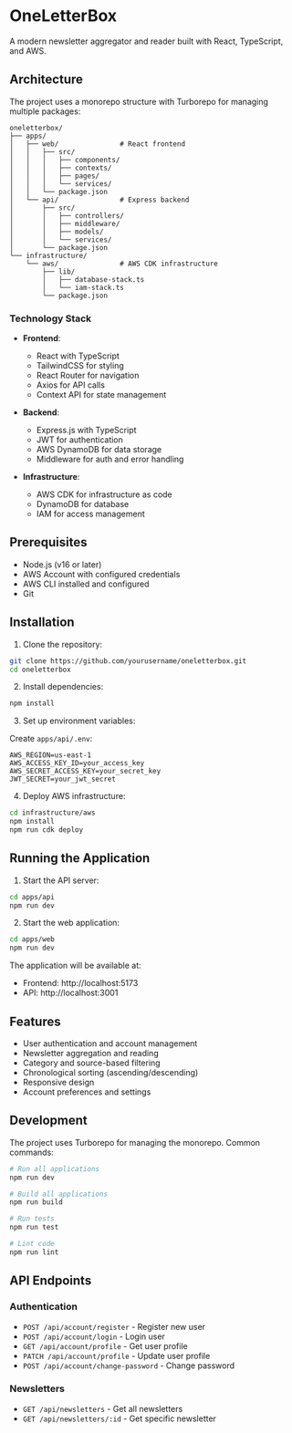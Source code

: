 # OneLetterBox

A modern newsletter aggregator and reader built with React, TypeScript, and AWS.

## Architecture

The project uses a monorepo structure with Turborepo for managing multiple packages:

```
oneletterbox/
├── apps/
│   ├── web/               # React frontend
│   │   ├── src/
│   │   │   ├── components/
│   │   │   ├── contexts/
│   │   │   ├── pages/
│   │   │   └── services/
│   │   └── package.json
│   └── api/               # Express backend
│       ├── src/
│       │   ├── controllers/
│       │   ├── middleware/
│       │   ├── models/
│       │   └── services/
│       └── package.json
└── infrastructure/
    └── aws/               # AWS CDK infrastructure
        ├── lib/
        │   ├── database-stack.ts
        │   └── iam-stack.ts
        └── package.json
```

### Technology Stack

- **Frontend**:
  - React with TypeScript
  - TailwindCSS for styling
  - React Router for navigation
  - Axios for API calls
  - Context API for state management

- **Backend**:
  - Express.js with TypeScript
  - JWT for authentication
  - AWS DynamoDB for data storage
  - Middleware for auth and error handling

- **Infrastructure**:
  - AWS CDK for infrastructure as code
  - DynamoDB for database
  - IAM for access management

## Prerequisites

- Node.js (v16 or later)
- AWS Account with configured credentials
- AWS CLI installed and configured
- Git

## Installation

1. Clone the repository:
```bash
git clone https://github.com/yourusername/oneletterbox.git
cd oneletterbox
```

2. Install dependencies:
```bash
npm install
```

3. Set up environment variables:

Create `apps/api/.env`:
```
AWS_REGION=us-east-1
AWS_ACCESS_KEY_ID=your_access_key
AWS_SECRET_ACCESS_KEY=your_secret_key
JWT_SECRET=your_jwt_secret
```

4. Deploy AWS infrastructure:
```bash
cd infrastructure/aws
npm install
npm run cdk deploy
```

## Running the Application

1. Start the API server:
```bash
cd apps/api
npm run dev
```

2. Start the web application:
```bash
cd apps/web
npm run dev
```

The application will be available at:
- Frontend: http://localhost:5173
- API: http://localhost:3001

## Features

- User authentication and account management
- Newsletter aggregation and reading
- Category and source-based filtering
- Chronological sorting (ascending/descending)
- Responsive design
- Account preferences and settings

## Development

The project uses Turborepo for managing the monorepo. Common commands:

```bash
# Run all applications
npm run dev

# Build all applications
npm run build

# Run tests
npm run test

# Lint code
npm run lint
```

## API Endpoints

### Authentication
- `POST /api/account/register` - Register new user
- `POST /api/account/login` - Login user
- `GET /api/account/profile` - Get user profile
- `PATCH /api/account/profile` - Update user profile
- `POST /api/account/change-password` - Change password

### Newsletters
- `GET /api/newsletters` - Get all newsletters
- `GET /api/newsletters/:id` - Get specific newsletter